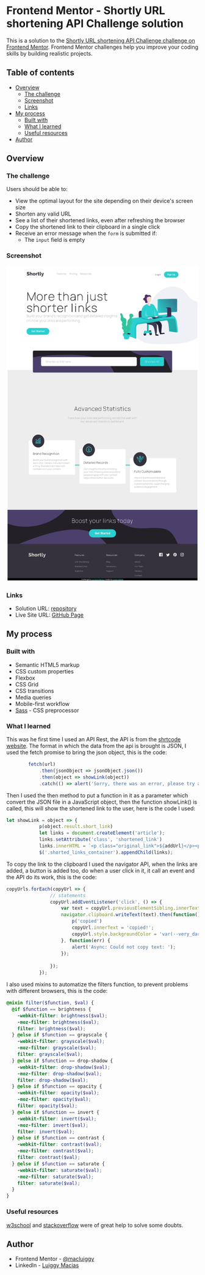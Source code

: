 # Frontend Mentor - Shortly URL shortening API Challenge solution

This is a solution to the [Shortly URL shortening API Challenge challenge on Frontend Mentor](https://www.frontendmentor.io/challenges/url-shortening-api-landing-page-2ce3ob-G). Frontend Mentor challenges help you improve your coding skills by building realistic projects. 

## Table of contents

- [Overview](#overview)
  - [The challenge](#the-challenge)
  - [Screenshot](#screenshot)
  - [Links](#links)
- [My process](#my-process)
  - [Built with](#built-with)
  - [What I learned](#what-i-learned)
  - [Useful resources](#useful-resources)
- [Author](#author)


## Overview

### The challenge

Users should be able to:

- View the optimal layout for the site depending on their device's screen size
- Shorten any valid URL
- See a list of their shortened links, even after refreshing the browser
- Copy the shortened link to their clipboard in a single click
- Receive an error message when the `form` is submitted if:
  - The `input` field is empty

### Screenshot

<img src="desktop.jpeg">


### Links

- Solution URL: [repository](https://github.com/macluiggy/url-shortening-api-master-FM)
- Live Site URL: [GitHub Page](https://macluiggy.github.io/url-shortening-api-master-FM)

## My process

### Built with

- Semantic HTML5 markup
- CSS custom properties
- Flexbox
- CSS Grid
- CSS transitions
- Media queries
- Mobile-first workflow
- [Sass](https://sass-lang.com/) - CSS preprocessor


### What I learned

This was he first time I used an API Rest, the API is from the <a href="https://shrtco.de/">shrtcode website</a>. The format in which the data from the api is brought is JSON, I used the fetch promise to bring the json object, this is the code:
```js
        fetch(url)
            .then(jsonObject => jsonObject.json())
            .then(object => showLink(object))
            .catch(() => alert('Sorry, there was an error, please try again!'));
```

 Then I used the then method to put a function in it as a parameter which convert the JSON file in a JavaScript object, then the function showLink() is called, this will show the shortened link to the user, here is the code I used:

```js
let showLink = object => {
            p(object.result.short_link)
            let links = document.createElement('article');
            links.setAttribute('class', 'shortened_link')
            links.innerHTML = `<p class="original_link">${addUrl}</p><p><span class="link_to_copy">${object.result.short_link}</span><button class="copy_shortened_link">copy</button></p>`;
            $('.shorted_links_container').appendChild(links);

```
To copy the link to the clipboard I used the navigator API, when the links are added, a button is added too, do when a user click in it, it call an event and the API do its work, this is the code:

```js
copyUrls.forEach(copyUrl => {
                // statements
                copyUrl.addEventListener('click', () => {
                    var text = copyUrl.previousElementSibling.innerText;
                    navigator.clipboard.writeText(text).then(function() {
                        p('copied')
                        copyUrl.innerText = 'copied!';
                        copyUrl.style.backgroundColor = 'var(--very_dark_blue)';
                    }, function(err) {
                        alert('Async: Could not copy text: ');
                    });

                });
            });
```

I also used mixins to automatize the filters function, to prevent problems with different browsers, this is the code:

```scss
@mixin filter($function, $val) {
  @if $function == brightness {
    -webkit-filter: brightness($val);
    -moz-filter: brightness($val);
    filter: brightness($val);
  } @else if $function == grayscale {
    -webkit-filter: grayscale($val);
    -moz-filter: grayscale($val);
    filter: grayscale($val);
  } @else if $function == drop-shadow {
    -webkit-filter: drop-shadow($val);
    -moz-filter: drop-shadow($val);
    filter: drop-shadow($val);
  } @else if $function == opacity {
    -webkit-filter: opacity($val);
    -moz-filter: opacity($val);
    filter: opacity($val);
  } @else if $function == invert {
    -webkit-filter: invert($val);
    -moz-filter: invert($val);
    filter: invert($val);
  } @else if $function == contrast {
    -webkit-filter: contrast($val);
    -moz-filter: contrast($val);
    filter: contrast($val);
  } @else if $function == saturate {
    -webkit-filter: saturate($val);
    -moz-filter: saturate($val);
    filter: saturate($val);
  }
}
```

### Useful resources
[w3school](https://www.w3schools.com/) and [stackoverflow](https://stackoverflow.com/) were of great help to solve some doubts.

## Author

- Frontend Mentor - [@macluiggy](https://www.frontendmentor.io/profile/macluiggy)
- LinkedIn - [Luiggy Macias](https://www.linkedin.com/in/luiggy-macias-402696155/)

